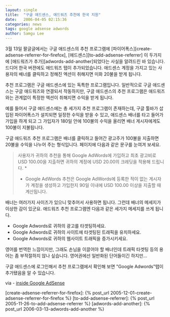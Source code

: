 ```yaml
---
layout: single
title:  "구글 애드센스, 애드워즈 추천에 한국 지원"
date:   2006-04-05 02:15:36
categories: news
tags: google adsense adwords
author: Samgu Lee
---
```

3월 13일 팔글글에서는 구글 애드센스의 추천 프로그램에 [파이어폭스][create-adsense-referrer-for-firefox], [애드센스][to-add-adsense-referrer] 이 두가지에 [애드워즈가 추가][adwords-add-another]되었다는 사실을 알려드린 바 있습니다. 드디어 한국 버젼에도 애드워즈 탭이 추가되었습니다. 애드센스 계정을 가지고 있는 사용자의 배너를 클릭하고 정해진 엑션이 취해지면 미화 20불을 받게 됩니다.

추천 프로그램은 구글 애드센스에 있는 독특한 프로그램입니다. 일반적으로 구글 애드센스는 구글 애드워즈와 연결되서 작동하지만, 구글 애드센스의 추천 프로그램은 애드워즈와는 관계없이 특정한 엑션이 취해지면 수익을 받게 됩니다.

예를 들어서 구글 애드센스에는 총 세가지 추천 프로그램이 존재하는데, 구글 툴바가 삽입된 파이어폭스가 설치되면 일정한 수익을 받을 수 있고, 애드센스 배너를 타고 들어가 가입을 하게 되고 그 가입자가 180일 안에 100불의 수익을 올리면 배너 게시자에게도 100불이 지불됩니다.

구글 애드워즈 추천 프로그램은 배너를 클릭하고 들어간 광고주가 100불을 지출하면 20불을 수익을 나누어 주는 형식입니다. 페이지에 다음과 같은 문구를 눈여겨 보세요.

> 사용자가 귀하의 추천을 통해 Google AdWords에 가입하고 최초 광고비로 USD 100.00을 지출하면 귀하의 계정에 USD 20.00의 크레딧을 적용해 드립니다. *  
> * Google AdWords 추천은 Google AdWords에 등록한 적이 없는 게시자가 계정을 생성하고 가입한지 90일 이내에 USD 100.00 이상을 지출할 때 계산됩니다.

배너는 여러가지 사이즈가 있으니 맞추어서 사용하면 됩니다. 그런데 배너의 메세지가 이상한 감이 있군요. 애드워즈 추천 프로그램엔 다음과 같은 세가지 메세지를 쓰게 됩니다.

- Google Adwords로 귀하의 광고를 타겟팅하세요.
- Google Adwords로 귀하의 사이트에 타겟팅된 트래픽을 유치하세요.
- Google Adwords로 귀하의 웹사이트 트래픽을 증가시키세요.

영어를 번역한 느낌이지만, 그래도 손님을 이끌어야 할 배너인데 트래픽 타겟팅 등의 용어는 좀 부적절하지 않나 싶습니다. 영어권에선 일반화된 단어들이긴 하지만...

구글 애드센스에 로그인해서 추천 프로그램에서 확인해 보면 "Google Adwords"탭이 추가됐음을 알 수 있습니다.

via - [inside Google AdSense](http://adsense.blogspot.com/2006/04/presenting-adwords-referrals_04.html)

[create-adsense-referrer-for-firefox]: {% post_url 2005-12-01-create-adsense-referrer-for-firefox %}
[to-add-adsense-referrer]: {% post_url 2005-11-26-to-add-adsense-referrer %}
[adwords-add-another]: {% post_url 2006-03-13-adwords-add-another %}

